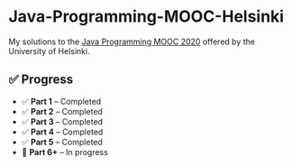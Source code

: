 # Java-Programming-MOOC-Helsinki

My solutions to the [Java Programming MOOC 2020](https://java-programming.mooc.fi/) offered by the University of Helsinki.

## ✅ Progress

- ✅ **Part 1** – Completed  
- ✅ **Part 2** – Completed  
- ✅ **Part 3** – Completed  
- ✅ **Part 4** – Completed  
- ✅ **Part 5** – Completed 
- 🔄 **Part 6+** – In progress
